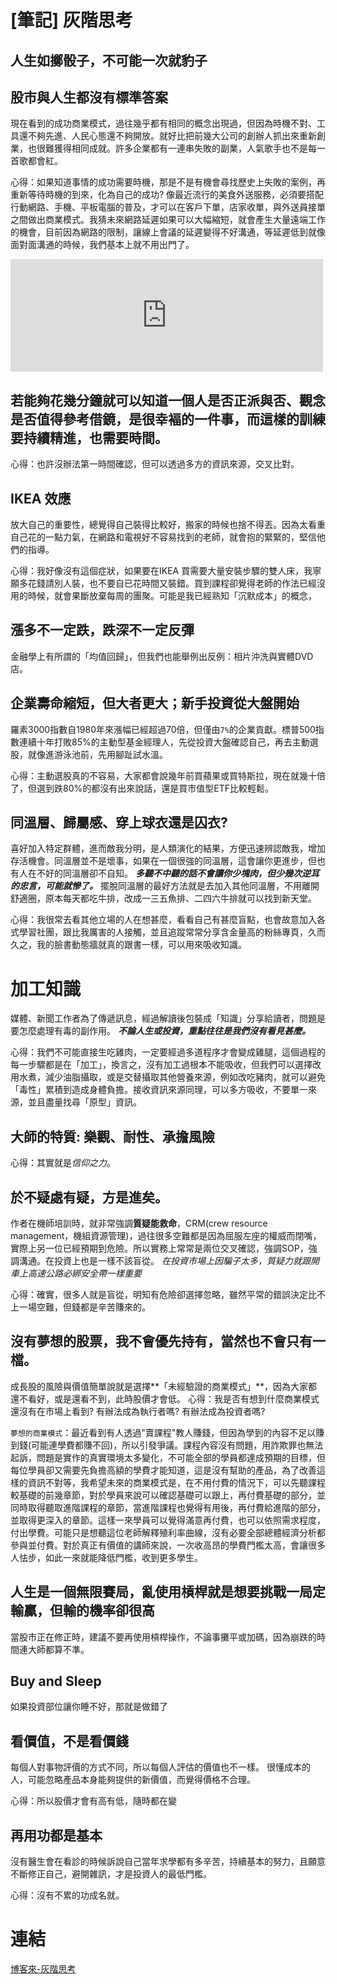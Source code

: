 # [筆記] 灰階思考



## 人生如擲骰子，不可能一次就豹子
<!--more-->
## 股市與人生都沒有標準答案
現在看到的成功商業模式，過往幾乎都有相同的概念出現過，但因為時機不對、工具還不夠先進、人民心態還不夠開放。就好比把前幾大公司的創辦人抓出來重新創業，也很難獲得相同成就。許多企業都有一連串失敗的副業，人氣歌手也不是每一首歌都會紅。

心得：如果知道事情的成功需要時機，那是不是有機會尋找歷史上失敗的案例，再重新等待時機的到來，化為自己的成功? 像最近流行的美食外送服務，必須要搭配行動網路、手機、平板電腦的普及，才可以在客戶下單，店家收單，與外送員接單之間做出商業模式。我猜未來網路延遲如果可以大幅縮短，就會產生大量遠端工作的機會，目前因為網路的限制，讓線上會議的延遲變得不好溝通，等延遲低到就像面對面溝通的時候，我們基本上就不用出門了。

<iframe src="https://open.firstory.me/embed/story/cl8hffp0p00d101sl830ib3mu" height="180" width="500" frameborder="0" scrolling="no"></iframe>

## 若能夠花幾分鐘就可以知道一個人是否正派與否、觀念是否值得參考借鏡，是很幸褔的一件事，而這樣的訓練要持續精進，也需要時間。
心得：也許沒辦法第一時間確認，但可以透過多方的資訊來源，交叉比對。

## IKEA 效應
放大自己的重要性，總覺得自己裝得比較好，搬家的時候也捨不得丟。因為太看重自己花的一點力氣，在網路和電視好不容易找到的老師，就會抱的緊緊的，堅信他們的指導。

心得：我好像沒有這個症狀，如果要在IKEA 買需要大量安裝步驟的雙人床，我寧願多花錢請別人裝，也不要自已花時間又裝錯。買到課程卻覺得老師的作法已經沒用的時候，就會果斷放棄每周的團聚。可能是我已經熟知「沉默成本」的概念，

## 漲多不一定跌，跌深不一定反彈
金融學上有所謂的「均值回歸」，但我們也能舉例出反例：相片沖洗與實體DVD店。

## 企業壽命縮短，但大者更大；新手投資從大盤開始
羅素3000指數自1980年來漲幅已經超過70倍，但僅由`7%`的企業貢獻。標普500指數連續十年打敗85%的主動型基金經理人，先從投資大盤確認自己，再去主動選股，就像進游泳池前，先用腳趾試水溫。

心得：主動選股真的不容易，大家都會說幾年前買蘋果或買特斯拉，現在就幾十倍了，但選到跌80%的都沒有出來說話，還是買市值型ETF比較輕鬆。

## 同溫層、歸屬感、穿上球衣還是囚衣?
喜好加入特定群體，進而敵我分明，是人類演化的結果，方便迅速辨認敵我，增加存活機會。同溫層並不是壞事，如果在一個很強的同溫層，這會讓你更進步，但也有人在不好的同溫層卻不自知。
***多聽不中聽的話不會讓你少塊肉，但少幾次逆耳的忠言，可能就慘了。***
擺脫同溫層的最好方法就是去加入其他同溫層，不用離開舒適圈，原本每天都吃牛排，改成一三五魚排、二四六牛排就可以找到新天堂。

心得：我很常去看其他立場的人在想甚麼，看看自己有甚麼盲點，也會故意加入各式學習社團，跟比我厲害的人接觸，並且追蹤常常分享含金量高的粉絲專頁，久而久之，我的臉書動態牆就真的跟書一樣，可以用來吸收知識。

# 加工知識
媒體、新聞工作者為了傳遞訊息，經過解讀後包裝成「知識」分享給讀者，問題是要怎麼處理有毒的副作用。
***不論人生或投資，重點往往是我們沒有看見甚麼。***

心得：我們不可能直接生吃雞肉，一定要經過多道程序才會變成雞腿，這個過程的每一步驟都是在「加工」，換言之，沒有加工過根本不能吸收，但我們可以選擇改用水煮，減少油脂攝取，或是交替攝取其他營養來源，例如改吃豬肉，就可以避免「毒性」累積到造成身體負擔。接收資訊來源同理，可以多方吸收，不要單一來源，並且盡量找尋「原型」資訊。

## 大師的特質: 樂觀、耐性、承擔風險
心得：其實就是*信仰之力*。

## 於不疑處有疑，方是進矣。
作者在機師培訓時，就非常強調**質疑能救命**，CRM(crew resource management，機組資源管理)，過往很多空難都是因為屈服左座的權威而閉嘴，實際上另一位已經預期到危險。所以實務上常常是兩位交叉確認，強調SOP，強調溝通。在投資上也是一樣不該盲從。
*在投資市場上因騙子太多，質疑力就跟開車上高速公路必綁安全帶一樣重要*

心得：確實，很多人就是盲從，明知有危險卻選擇忽略，雖然平常的錯誤決定比不上一場空難，但錢都是辛苦賺來的。

## 沒有夢想的股票，我不會優先持有，當然也不會只有一檔。
成長股的風險與價值簡單說就是選擇**「未經驗證的商業模式」**，因為大家都還不看好，或是還看不到，此時股價才會低。
心得：我是否有想到什麼商業模式還沒有在市場上看到? 有辦法成為執行者嗎? 有辦法成為投資者嗎? 

`夢想的商業模式`：最近看到有人透過"賣課程"教人賺錢，但因為學到的內容不足以賺到錢(可能連學費都賺不回)，所以引發爭議。課程內容沒有問題，用詐欺罪也無法起訴，問題是實作的真實環境太多變化，不可能全部的學員都達成預期的目標，但每位學員卻又需要先負擔高額的學費才能知道，這是沒有幫助的產品，為了改善這樣的資訊不對等，我希望未來的商業模式是，在不用付費的情況下，可以先聽課程較基礎的前幾章節，對於學員來說可以確認基礎可以跟上，再付費基礎的部分，並同時取得聽取進階課程的章節，當進階課程也覺得有用後，再付費給進階的部分，並取得更深入的章節。這樣一來學員可以覺得滿意再付費，也可以依照需求程度，付出學費。可能只是想聽這位老師解釋殖利率曲線，沒有必要全部總體經濟分析都參與並付費。對於真正有價值的講師來說，一次收高昂的學費門檻太高，會讓很多人怯步，如此一來就能降低門檻，收到更多學生。

## 人生是一個無限賽局，亂使用槓桿就是想要挑戰一局定輸贏，但輸的機率卻很高
當股市正在修正時，建議不要再使用槓桿操作，不論事攤平或加碼，因為崩跌的時間連大師都算不準。

## Buy and Sleep
如果投資部位讓你睡不好，那就是做錯了

## 看價值，不是看價錢
每個人對事物評價的方式不同，所以每個人評估的價值也不一樣。
很懂成本的人，可能忽略產品本身能夠提供的新價值，而覺得價格不合理。

心得：所以股價才會有高有低，隨時都在變

## 再用功都是基本
沒有醫生會在看診的時候訴說自己當年求學都有多辛苦，持續基本的努力，且願意不斷修正自己，避開雜訊，才是投資人的最低門檻。

心得：沒有不累的功成名就。

# 連結
[博客來-灰階思考](https://www.books.com.tw/products/0010888435)




